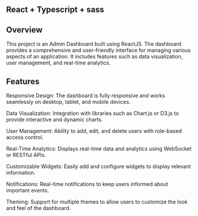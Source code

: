 ## React + Typescript + sass

## Overview
This project is an Admin Dashboard built using ReactJS. The dashboard provides a comprehensive and user-friendly interface for managing various aspects of an application. It includes features such as data visualization, user management, and real-time analytics.

## Features
Responsive Design: The dashboard is fully responsive and works seamlessly on desktop, tablet, and mobile devices.

Data Visualization: Integration with libraries such as Chart.js or D3.js to provide interactive and dynamic charts.

User Management: Ability to add, edit, and delete users with role-based access control.

Real-Time Analytics: Displays real-time data and analytics using WebSocket or RESTful APIs.

Customizable Widgets: Easily add and configure widgets to display relevant information.

Notifications: Real-time notifications to keep users informed about important events.

Theming: Support for multiple themes to allow users to customize the look and feel of the dashboard.